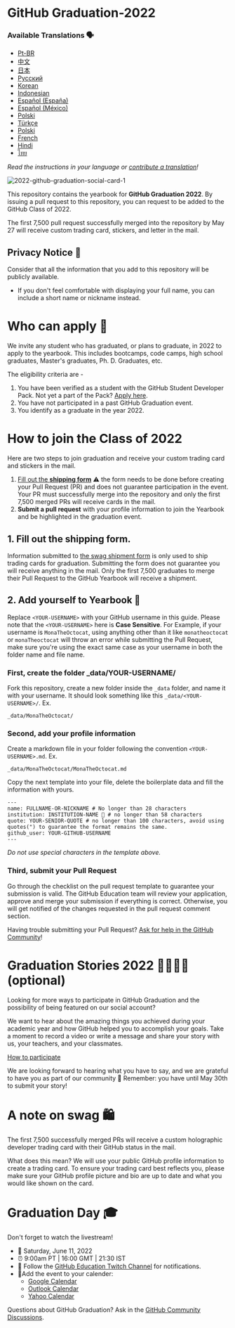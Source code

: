 # GitHub Graduation-2022

### Available Translations 🗣

* [Pt-BR](https://bit.ly/3LI8kAc)
* [中文](https://bit.ly/3kE3Ezc)
* [日本](https://bit.ly/38TCVfm)
* [Русский](https://bit.ly/3w7d7EL)
* [Korean](https://bit.ly/3MS4owN)
* [Indonesian](https://bit.ly/3yeTRrI)
* [Español (España)](./translations/README.es-es.md)
* [Español (México)](./translations/README.es-mx.md)
* [Polski](./translations/README.pl.md)
* [Türkçe](./translations/README.tr.md)
* [Polski](https://bit.ly/38c411k)
* [French](./translations/README.fr.md)
* [Hindi](./translations/README.hi.md) 
* [ไทย](./translations/README.th.md)


*Read the instructions in your language or [contribute a translation](translations/README.md)!*

![2022-github-graduation-social-card-1](/assets/GHG_Blog_1.jpg)



This repository contains the yearbook for **GitHub Graduation 2022**. By issuing a pull request to this repository, you can request to be added to the GitHub Class of 2022. 

The first 7,500 pull request successfully merged into the repository by May 27 will receive custom trading card, stickers, and letter in the mail. 


## Privacy Notice 👀
Consider that all the information that you add to this repository will be publicly available.

- If you don't feel comfortable with displaying your full name, you can include a short name or nickname instead.

# Who can apply 📝
We invite any student who has graduated, or plans to graduate, in 2022 to apply to the yearbook. This includes bootcamps, code camps, high school graduates, Master's graduates, Ph. D. Graduates, etc.

The eligibility criteria are -
1. You have been verified as a student with the GitHub Student Developer Pack. Not yet a part of the Pack? [Apply here](https://education.github.com/discount_requests/student_application?utm_source=2022-06-11-GitHubGraduation).
2. You have not participated in a past GitHub Graduation event.
3. You identify as a graduate in the year 2022.

# How to join the Class of 2022
Here are two steps to join graduation and receive your custom trading card and stickers in the mail. 
1. [Fill out the **shipping form**](https://airtable.com/shrVMo8ItH4wjsO9f)
 ⚠️ the form needs to be done before creating your Pull Request (PR) and does not guarantee participation in the event. Your PR must successfully merge into the repository and only the first 7,500 merged PRs will receive cards in the mail.
2. **Submit a pull request** with your profile information to join the Yearbook and be highlighted in the graduation event.

## 1. Fill out the shipping form.
Information submitted to [the swag shipment form](https://airtable.com/shrVMo8ItH4wjsO9f) is only used to ship trading cards for graduation. Submitting the form does not guarantee you will receive anything in the mail. Only the first 7,500 graduates to merge their Pull Request to the GitHub Yearbook will receive a shipment.

## 2. Add yourself to Yearbook 🏫
Replace `<YOUR-USERNAME>` with your GitHub username in this guide. Please note that the `<YOUR-USERNAME>` here is **Case Sensitive**. For Example, if your username is `MonaTheOctocat`, using anything other than it like `monatheoctocat` or `monaTheoctocat` will throw an error while submitting the Pull Request, make sure you're using the exact same case as your username in both the folder name and file name.

### First, create the folder _data/YOUR-USERNAME/ 
Fork this repository, create a new folder inside the `_data` folder, and name it with your username. It should look something like this `_data/<YOUR-USERNAME>/`. Ex.

```
_data/MonaTheOctocat/
```
### Second, add your profile information
Create a markdown file in your folder following the convention `<YOUR-USERNAME>.md`. Ex.

```
_data/MonaTheOctocat/MonaTheOctocat.md
```
Copy the next template into your file, delete the boilerplate data and fill the information with yours.
```
---
name: FULLNAME-OR-NICKNAME # No longer than 28 characters
institution: INSTITUTION-NAME 🚩 # no longer than 58 characters
quote: YOUR-SENIOR-QUOTE # no longer than 100 characters, avoid using quotes(") to guarantee the format remains the same.
github_user: YOUR-GITHUB-USERNAME
---
```

_Do not use special characters in the template above._

### Third, submit your Pull Request
Go through the checklist on the pull request template to guarantee your submission is valid. The GitHub Education team will review your application, approve and merge your submission if everything is correct. Otherwise, you will get notified of the changes requested in the pull request comment section. 

Having trouble submitting your Pull Request? [Ask for help in the GitHub Community](https://github.com/orgs/github-community/discussions/categories/github-education)!

# Graduation Stories 2022 👩‍🏫👨‍🏫 (optional)
Looking for more ways to participate in GitHub Graduation and the possibility of being featured on our social account?

We want to hear about the amazing things you achieved during your academic year and how GitHub helped you to accomplish your goals. Take a moment to record a video or write a message and share your story with us, your teachers, and your classmates. 

[How to participate](https://drive.google.com/file/d/1AcgUKLXx6WIC5s4eanzOfj8EsiYHARrt/view?usp=sharing)

We are looking forward to hearing what you have to say, and we are grateful to have you as part of our community 💖 
Remember: you have until May 30th to submit your story! 
 


# A note on swag 🛍
The first 7,500 successfully merged PRs will receive a custom holographic developer trading card with their GitHub status in the mail. 

What does this mean? We will use your public GitHub profile information to create a trading card. To ensure your trading card best reflects you, please make sure your GitHub profile picture and bio are up to date and what you would like shown on the card.

# Graduation Day 🎓
Don't forget to watch the livestream! 

- 📆 Saturday, June 11, 2022
- ⏰ 9:00am PT | 16:00 GMT | 21:30 IST
- 📍 Follow the [GitHub Education Twitch Channel](https://twitch.tv/githubeducation) for notifications.
- 📎Add the event to your calender:
  - [Google Calendar](https://calendar.google.com/calendar/render?action=TEMPLATE&dates=20220611T160000Z%2F20220611T180000Z&details=&location=https%3A%2F%2Fwww.twitch.tv%2Fgithubeducation&text=%F0%9F%8E%89%F0%9F%8E%8A%20GitHub%20Graduation%202022%20%F0%9F%8E%89%F0%9F%8E%8A)
  - [Outlook Calendar](https://outlook.live.com/calendar/0/deeplink/compose?allday=false&body=&enddt=2022-06-11T18%3A00%3A00%2B00%3A00&location=https%3A%2F%2Fwww.twitch.tv%2Fgithubeducation&path=%2Fcalendar%2Faction%2Fcompose&rru=addevent&startdt=2022-06-11T16%3A00%3A00%2B00%3A00&subject=%F0%9F%8E%89%F0%9F%8E%8A%20GitHub%20Graduation%202022%20%F0%9F%8E%89%F0%9F%8E%8A)
  - [Yahoo Calendar](https://calendar.yahoo.com/?desc=&dur=&et=20220611T180000Z&in_loc=https%3A%2F%2Fwww.twitch.tv%2Fgithubeducation&st=20220611T160000Z&title=%F0%9F%8E%89%F0%9F%8E%8A%20GitHub%20Graduation%202022%20%F0%9F%8E%89%F0%9F%8E%8A&v=60)


Questions about GitHub Graduation? Ask in the [GitHub Community Discussions](https://github.com/orgs/github-community/discussions/categories/github-education).
